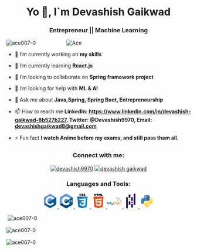<h1 align="center">Yo 👋, I`m Devashish Gaikwad</h1>
<h3 align="center">Entrepreneur || Machine Learning</h3>

<img align="right" alt="Ace" width="340" src="https://gifdb.com/images/high/ace-one-piece-laughing-sunset-2cf3puztep511gnn.gif">

<p align="left"> <img src="https://komarev.com/ghpvc/?username=ace007-0&label=Profile%20views&color=0e75b6&style=flat" alt="ace007-0" /> </p>

- 🔭 I’m currently working on **my skills**

- 🌱 I’m currently learning **React.js**

- 👯 I’m looking to collaborate on **Spring framework project**

- 🤝 I’m looking for help with **ML & AI**

- 💬 Ask me about **Java,Spring, Spring Boot, Entrepreneurship**

- 📫 How to reach me **LinkedIn: https://www.linkedin.com/in/devashish-gaikwad-8b527b227, Twitter: @Devashish9970, Email: devashishgaikwad8@gmail.com**

- ⚡ Fun fact **I watch Anime before my exams, and still pass them all.**

<h3 align="center">Connect with me:</h3>
<p align="center">
<a href="https://twitter.com/devashish9970" target="blank"><img align="center" src="https://raw.githubusercontent.com/rahuldkjain/github-profile-readme-generator/master/src/images/icons/Social/twitter.svg" alt="devashish9970" height="30" width="40" /></a>
<a href="https://linkedin.com/in/devashish gaikwad" target="blank"><img align="center" src="https://raw.githubusercontent.com/rahuldkjain/github-profile-readme-generator/master/src/images/icons/Social/linked-in-alt.svg" alt="devashish gaikwad" height="30" width="40" /></a>
</p>

<h3 align="center">Languages and Tools:</h3>
<p align="center"> <a href="https://www.cprogramming.com/" target="_blank" rel="noreferrer"> <img src="https://raw.githubusercontent.com/devicons/devicon/master/icons/c/c-original.svg" alt="c" width="40" height="40"/> </a> <a href="https://www.w3schools.com/cpp/" target="_blank" rel="noreferrer"> <img src="https://raw.githubusercontent.com/devicons/devicon/master/icons/cplusplus/cplusplus-original.svg" alt="cplusplus" width="40" height="40"/> </a> <a href="https://www.w3schools.com/css/" target="_blank" rel="noreferrer"> <img src="https://raw.githubusercontent.com/devicons/devicon/master/icons/css3/css3-original-wordmark.svg" alt="css3" width="40" height="40"/> </a> <a href="https://www.w3.org/html/" target="_blank" rel="noreferrer"> <img src="https://raw.githubusercontent.com/devicons/devicon/master/icons/html5/html5-original-wordmark.svg" alt="html5" width="40" height="40"/> </a> <a href="https://www.mysql.com/" target="_blank" rel="noreferrer"> <img src="https://raw.githubusercontent.com/devicons/devicon/master/icons/mysql/mysql-original-wordmark.svg" alt="mysql" width="40" height="40"/> </a> <a href="https://pandas.pydata.org/" target="_blank" rel="noreferrer"> <img src="https://raw.githubusercontent.com/devicons/devicon/2ae2a900d2f041da66e950e4d48052658d850630/icons/pandas/pandas-original.svg" alt="pandas" width="40" height="40"/> </a> <a href="https://www.python.org" target="_blank" rel="noreferrer"> <img src="https://raw.githubusercontent.com/devicons/devicon/master/icons/python/python-original.svg" alt="python" width="40" height="40"/> </a> </p>

<p>&nbsp;<img align="center" src="https://github-readme-stats.vercel.app/api?username=ace007-0&show_icons=true&locale=en" alt="ace007-0" /></p>

<p ><img align="center" src="https://github-readme-stats.vercel.app/api/top-langs?username=ace007-0&show_icons=true&locale=en&layout=compact" alt="ace007-0"/></p>


<p><img align="center" src="https://github-readme-streak-stats.herokuapp.com/?user=ace007-0&" alt="ace007-0" /></p>
